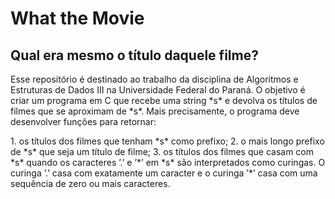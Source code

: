 <h1>What the Movie</h1>
<h2>Qual era mesmo o título daquele filme?</h2>
<div>
<p>Esse repositório é destinado ao trabalho da disciplina de Algoritmos e Estruturas de Dados III na Universidade Federal do Paraná. O objetivo é criar um programa em C que recebe uma string *s* e  devolva os títulos de filmes que se aproximam de *s*. Mais
precisamente, o programa deve desenvolver funções para retornar:</p>
</div>
1. os títulos dos filmes que tenham *s* como prefixo;
2. o mais longo prefixo de *s* que seja um título de filme;
3. os títulos dos filmes que casam com *s* quando os caracteres ’.’ e ’*’ em *s* são interpretados como curingas. O curinga ’.’ casa com exatamente um caracter e o curinga ’*’ casa com uma sequência de zero ou mais caracteres.
